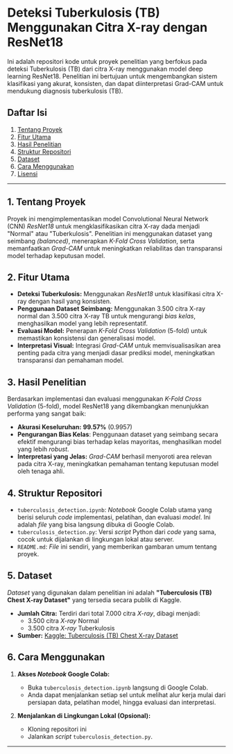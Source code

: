 # Deteksi Tuberkulosis (TB) Menggunakan Citra X-ray dengan ResNet18

Ini adalah repositori kode untuk proyek penelitian yang berfokus pada deteksi Tuberkulosis (TB) dari citra X-ray menggunakan model deep learning ResNet18. Penelitian ini bertujuan untuk mengembangkan sistem klasifikasi yang akurat, konsisten, dan dapat diinterpretasi Grad-CAM untuk mendukung diagnosis tuberkulosis (TB).

## Daftar Isi

1.  [Tentang Proyek](#1-tentang-proyek)
2.  [Fitur Utama](#2-fitur-utama)
3.  [Hasil Penelitian](#3-hasil-penelitian)
4.  [Struktur Repositori](#4-struktur-repositori)
5.  [Dataset](#5-dataset)
6.  [Cara Menggunakan](#6-cara-menggunakan)
7.  [Lisensi](#7-lisensi)

---

## 1. Tentang Proyek

Proyek ini mengimplementasikan model Convolutional Neural Network (CNN) *ResNet18* untuk mengklasifikasikan citra X-ray dada menjadi "Normal" atau "Tuberkulosis". Penelitian ini menggunakan dataset yang seimbang _(balanced)_, menerapkan *K-Fold Cross Validation*, serta memanfaatkan *Grad-CAM* untuk meningkatkan reliabilitas dan transparansi model terhadap keputusan model.

## 2. Fitur Utama

* **Deteksi Tuberkulosis:** Menggunakan *ResNet18* untuk klasifikasi citra X-ray dengan hasil yang konsisten.
* **Penggunaan Dataset Seimbang:** Menggunakan 3.500 citra X-ray normal dan 3.500 citra X-ray TB untuk mengurangi *bias kelas*, menghasilkan model yang lebih representatif.
* **Evaluasi Model:** Penerapan *K-Fold Cross Validation* (5-fold) untuk memastikan konsistensi dan generalisasi model.
* **Interpretasi Visual:** Integrasi *Grad-CAM* untuk memvisualisasikan area penting pada citra yang menjadi dasar prediksi model, meningkatkan transparansi dan pemahaman model.

## 3. Hasil Penelitian

Berdasarkan implementasi dan evaluasi menggunakan *K-Fold Cross Validation* (5-fold), model ResNet18 yang dikembangkan menunjukkan performa yang sangat baik:

* **Akurasi Keseluruhan:** **99.57%** (0.9957)
* **Pengurangan Bias Kelas**: Penggunaan dataset yang seimbang secara efektif mengurangi bias terhadap kelas mayoritas, menghasilkan model yang lebih *robust*.
* **Interpretasi yang Jelas:** *Grad-CAM* berhasil menyoroti area relevan pada citra X-ray, meningkatkan pemahaman tentang keputusan model oleh tenaga ahli.

## 4. Struktur Repositori

* `tuberculosis_detection.ipynb`: *Notebook* Google Colab utama yang berisi seluruh *code* implementasi, pelatihan, dan evaluasi *model*. Ini adalah *file* yang bisa langsung dibuka di Google Colab.
* `tuberculosis_detection.py`: Versi *script* Python dari *code* yang sama, cocok untuk dijalankan di lingkungan lokal atau server.
* `README.md`: *File* ini sendiri, yang memberikan gambaran umum tentang proyek.

## 5. Dataset

*Dataset* yang digunakan dalam penelitian ini adalah **"Tuberculosis (TB) Chest X-ray Dataset"** yang tersedia secara publik di Kaggle.
* **Jumlah Citra:** Terdiri dari total 7.000 citra *X-ray*, dibagi menjadi:
    * 3.500 citra *X-ray* Normal
    * 3.500 citra *X-ray* Tuberkulosis
* **Sumber:** [Kaggle: Tuberculosis (TB) Chest X-ray Dataset](https://www.kaggle.com/datasets/scipygaurav/tuberculosis-tb-chest-x-ray-cleaned-database)

## 6. Cara Menggunakan

1.  **Akses *Notebook* Google Colab:**
    * Buka `tuberculosis_detection.ipynb` langsung di Google Colab.
    * Anda dapat menjalankan setiap sel untuk melihat alur kerja mulai dari persiapan data, pelatihan model, hingga evaluasi dan interpretasi.

2.  **Menjalankan di Lingkungan Lokal (Opsional):**
    * Kloning repositori ini
    * Jalankan *script* `tuberculosis_detection.py`.
    
---
